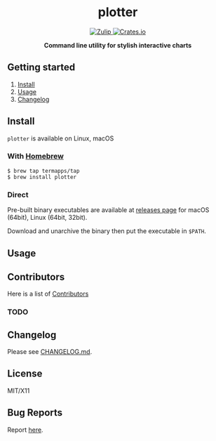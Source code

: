 <h1 align="center">plotter</h1>

<p align="center">
  <a href="https://termapps.zulipchat.com/#narrow/stream/281623-plotter">
    <img alt="Zulip" src="https://img.shields.io/badge/zulip-join_chat-brightgreen.svg?style=flat-square">
  </a>
  <a href="https://crates.io/crates/plotter">
    <img alt="Crates.io" src="https://img.shields.io/crates/v/plotter?style=flat-square">
  </a>
</p>

<p align="center">
  <b>Command line utility for stylish interactive charts</b>
</p>

<!-- omit from toc -->
## Getting started

1. [Install](#install)
2. [Usage](#usage)
3. [Changelog](#changelog)

## Install

`plotter` is available on Linux, macOS

<!-- omit from toc -->
### With [Homebrew](https://brew.sh/)

```
$ brew tap termapps/tap
$ brew install plotter
```

<!-- omit from toc -->
### Direct

Pre-built binary executables are available at [releases page](https://github.com/termapps/plotter/releases) for macOS (64bit), Linux (64bit, 32bit).

Download and unarchive the binary then put the executable in `$PATH`.

## Usage

<!-- omit from toc -->
## Contributors
Here is a list of [Contributors](http://github.com/termapps/plotter/contributors)

<!-- omit from toc -->
### TODO

## Changelog
Please see [CHANGELOG.md](CHANGELOG.md).

<!-- omit from toc -->
## License
MIT/X11

<!-- omit from toc -->
## Bug Reports
Report [here](http://github.com/termapps/plotter/issues).
